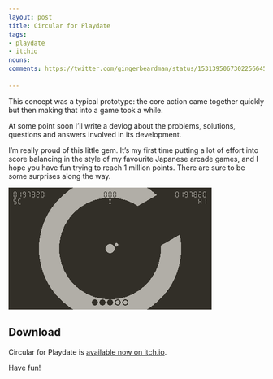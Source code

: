 ```yaml
---
layout: post
title: Circular for Playdate
tags:
- playdate
- itchio
nouns:
comments: https://twitter.com/gingerbeardman/status/1531395067302256645

---
```


This concept was a typical prototype: the core action came together quickly but then making that into a game took a while.

At some point soon I’ll write a devlog about the problems, solutions, questions and answers involved in its development.

I’m really proud of this little gem. It’s my first time putting a lot of effort into score balancing in the style of my favourite Japanese arcade games, and I hope you have fun trying to reach 1 million points. There are sure to be some surprises along the way.

![GIF](/images/posts/circular-game.gif#playdate)

## Download

Circular for Playdate is [available now on itch.io](https://gingerbeardman.itch.io/circular).

Have fun!